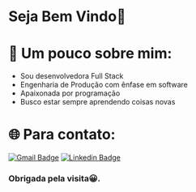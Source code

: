 # Seja Bem Vindo👋

# 💫 Um pouco sobre mim:
- Sou desenvolvedora Full Stack
- Engenharia de Produção com ênfase em software
- Apaixonada por programação
- Busco estar sempre aprendendo coisas novas 

# 🌐 Para contato:
[![Gmail Badge](https://img.shields.io/badge/-Gmail-c14438?style=flat-square&logo=Gmail&logoColor=white&link=mailto:seu_email)](mailto:natalia.ramalho.lopes@gmail.com)
[![Linkedin Badge](https://img.shields.io/badge/-LinkedIn-blue?style=flat-square&logo=Linkedin&logoColor=white&link=https://www.linkedin.com/in/nat%C3%A1liaramalho/)](https://www.linkedin.com/in/nat%C3%A1liaramalho/)

### Obrigada pela visita😀.
